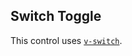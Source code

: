 <!-- @id WaJUrQJ75sDMz46RnU8yka -->
## Switch Toggle

This control uses [`v-switch`](https://vuetifyjs.com/en/components/switches/).

&nbsp;